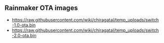 ## Rainmaker OTA images

- https://raw.githubusercontent.com/wiki/chiragatal/temp_uploads/switch-1.0-ota.bin
- https://raw.githubusercontent.com/wiki/chiragatal/temp_uploads/switch-2.0-ota.bin